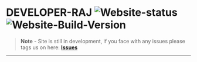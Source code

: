 <!-- MarkDown Starts from here -->
# **DEVELOPER-RAJ** ![Website-status](https://img.shields.io/badge/website-up-color?) ![Website-Build-Version](https://img.shields.io/badge/Build-v0.3.7-brightgreen)

> **Note** - Site is still in development, if you face with any issues please tags us on here: **[Issues](https://github.com/Developer-Raj/developer-raj.github.io/issues)**
***
